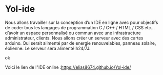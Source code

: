 # Yol-ide

Nous allons travailler sur la conception d’un IDE en ligne avec pour objectifs de coder tous les langages de programmation C / C++ / HTML / CSS etc… d’avoir un espace personnalisé ou commun avec une infrastructure administrateur, clients. Nous allons créer un serveur avec des cartes arduino. Qui serait alimenté par de energie renouvelables, panneau solaire, éolienne. Le serveur sera alimenté h24/7J.

ok

Voici le lien de l"IDE online :https://elias8674.github.io/Yol-ide/
